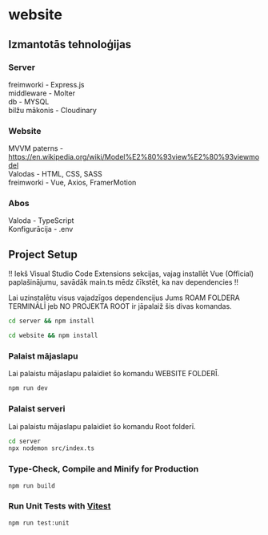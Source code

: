 # website

## Izmantotās tehnoloģijas
### Server
freimworki - Express.js
<br>middleware - Molter
<br>db - MYSQL
<br>bilžu mākonis - Cloudinary

### Website
MVVM paterns - https://en.wikipedia.org/wiki/Model%E2%80%93view%E2%80%93viewmodel 
<br>Valodas - HTML, CSS, SASS
<br>freimworki - Vue, Axios, FramerMotion

### Abos
Valoda - TypeScript
<br>Konfigurācija - .env

## Project Setup

!! Iekš Visual Studio Code Extensions sekcijas, vajag installēt Vue (Official) paplašinājumu, savādāk main.ts mēdz čīkstēt, ka nav dependencies !!

Lai uzinstalētu visus vajadzīgos dependencijus Jums ROAM FOLDERA TERMINĀLĪ jeb NO PROJEKTA ROOT ir jāpalaiž šis divas komandas.

```sh
cd server && npm install
```
```sh
cd website && npm install
```

### Palaist mājaslapu
Lai palaistu mājaslapu palaidiet šo komandu WEBSITE FOLDERĪ.

```sh
npm run dev
```

### Palaist serveri
Lai palaistu mājaslapu palaidiet šo komandu Root folderī.

```sh
cd server
npx nodemon src/index.ts
```




### Type-Check, Compile and Minify for Production

```sh
npm run build
```

### Run Unit Tests with [Vitest](https://vitest.dev/)

```sh
npm run test:unit
```
